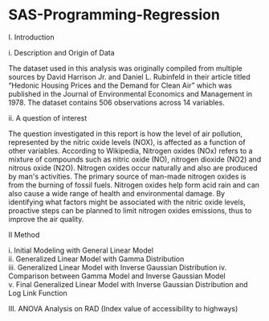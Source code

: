 # SAS-Programming-Regression
I. Introduction

i.	Description and Origin of Data 

The dataset used in this analysis was originally compiled from multiple sources by David Harrison Jr. and Daniel L. Rubinfeld in their article titled “Hedonic Housing Prices and the Demand for Clean Air” which was published in the Journal of Environmental Economics and Management in 1978. The dataset contains 506 observations across 14 variables. 

ii.	A question of interest

The question investigated in this report is how the level of air pollution, represented by the nitric oxide levels (NOX), is affected as a function of other variables. 
According to Wikipedia, Nitrogen oxides (NOx) refers to a mixture of compounds such as nitric oxide (NO), nitrogen dioxide (NO2) and nitrous oxide (N2O). Nitrogen oxides occur naturally and also are produced by man's activities. The primary source of man-made nitrogen oxides is from the burning of fossil fuels. Nitrogen oxides help form acid rain and can also cause a wide range of health and environmental damage. By identifying what factors might be associated with the nitric oxide levels, proactive steps can be planned to limit nitrogen oxides emissions, thus to improve the air quality.

II Method	

i.	Initial Modeling with General Linear Model	
ii.	Generalized Linear Model with Gamma Distribution	
iii.	Generalized Linear Model with Inverse Gaussian Distribution	
iv.	Comparison between Gamma Model and Inverse Gaussian Model	
v.	Final Generalized Linear Model with Inverse Gaussian Distribution and Log Link Function

III. ANOVA Analysis on RAD (Index value of accessibility to highways)
